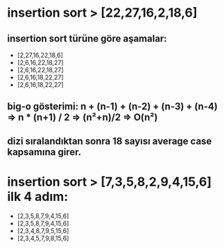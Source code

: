 # insertion sort > [22,27,16,2,18,6]

## insertion sort türüne göre aşamalar: 

- [2,27,16,22,18,6]
- [2,6,16,22,18,27]
- [2,6,16,22,18,27]
- [2,6,16,18,22,27]
- [2,6,16,18,22,27]

## big-o gösterimi: n + (n-1) + (n-2) + (n-3) + (n-4) => n * (n+1) / 2 => (n²+n)/2 => O(n²)

##

## dizi sıralandıktan sonra 18 sayısı average case kapsamına girer.

# insertion sort > [7,3,5,8,2,9,4,15,6] ilk 4 adım:

- [2,3,5,8,7,9,4,15,6]
- [2,3,5,8,7,9,4,15,6]
- [2,3,4,8,7,9,5,15,6]
- [2,3,4,5,7,9,8,15,6]


